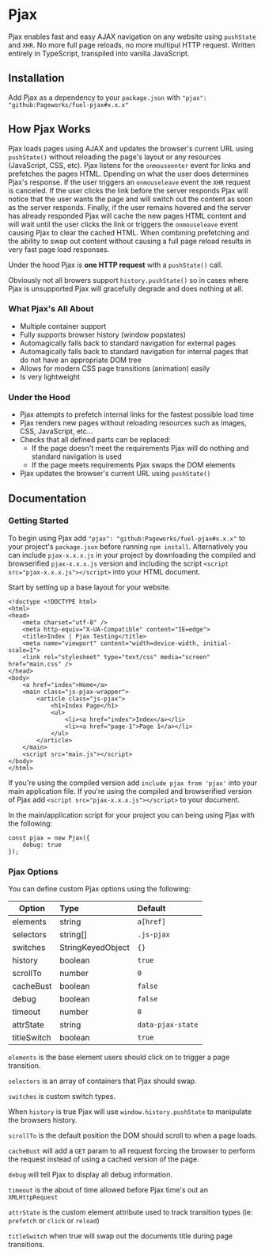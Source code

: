 # Pjax
Pjax enables fast and easy AJAX navigation on any website using `pushState` and `XHR`. No more full page reloads, no more multipul HTTP request. Written entirely in TypeScript, transpiled into vanilla JavaScript.

## Installation
Add Pjax as a dependency to your `package.json` with `"pjax": "github:Pageworks/fuel-pjax#x.x.x"`

## How Pjax Works
Pjax loads pages using AJAX and updates the browser's current URL using `pushState()` without reloading the page's layout or any resources (JavaScript, CSS, etc). Pjax listens for the `onmouseenter` event for links and prefetches the pages HTML. Dpending on what the user does determines Pjax's response. If the user triggers an `onmouseleave` event the `XHR` request is canceled. If the user clicks the link before the server responds Pjax will notice that the user wants the page and will switch out the content as soon as the server responds. Finally, if the user remains hovered and the server has already responded Pjax will cache the new pages HTML content and will wait until the user clicks the link or triggers the `onmouseleave` event causing Pjax to clear the cached HTML. When combining prefetching and the ability to swap out content without causing a full page reload results in very fast page load responses.

Under the hood Pjax is **one HTTP request** with a `pushState()` call.

Obviously not all browers support `history.pushState()` so in cases where Pjax is unsupported Pjax will gracefully degrade and does nothing at all.

### What Pjax's All About
- Multiple container support
- Fully supports browser history (window popstates)
- Automagically falls back to standard navigation for external pages
- Automagically falls back to standard navigation for internal pages that do not have an appropriate DOM tree
- Allows for modern CSS page transitions (animation) easily
- Is very lightweight

### Under the Hood
- Pjax attempts to prefetch internal links for the fastest possible load time
- Pjax renders new pages without reloading resources such as images, CSS, JavaScript, etc...
- Checks that all defined parts can be replaced:
    - If the page doesn't meet the requirements Pjax will do nothing and standard navigation is used
    - If the page meets requirements Pjax swaps the DOM elements
- Pjax updates the browser's current URL using `pushState()`

## Documentation

### Getting Started

To begin using Pjax add `"pjax": "github:Pageworks/fuel-pjax#x.x.x"` to your project's `package.json` before running `npm install`. Alternatively you can include `pjax-x.x.x.js` in your project by downloading the compiled and browserified `pjax-x.x.x.js` version and including the script `<script src="pjax-x.x.x.js"></script>` into your HTML document.

Start by setting up a base layout for your website.
```
<!doctype <!DOCTYPE html>
<html>
<head>
    <meta charset="utf-8" />
    <meta http-equiv="X-UA-Compatible" content="IE=edge">
    <title>Index | Pjax Testing</title>
    <meta name="viewport" content="width=device-width, initial-scale=1">
    <link rel="stylesheet" type="text/css" media="screen" href="main.css" />
</head>
<body>
    <a href="index">Home</a>
    <main class="js-pjax-wrapper">
        <article class="js-pjax">
            <h1>Index Page</h1>
            <ul>
                <li><a href="index">Index</a></li>
                <li><a href="page-1">Page 1</a></li>
            </ul>
        </article>
    </main>
    <script src="main.js"></script>
</body>
</html>
```

If you're using the compiled version add `include pjax from 'pjax'` into your main application file. If you're using the compiled and browserified version of Pjax add `<script src="pjax-x.x.x.js"></script>` to your document.

In the main/application script for your project you can being using Pjax with the following:
```
const pjax = new Pjax({
    debug: true
});
```

### Pjax Options

You can define custom Pjax options using the following:

| Option        | Type                      | Default              |
| ------------- |:------------------------- |:-------------------- |
| elements      | string                    | `a[href]`            |
| selectors     | string[]                  | `.js-pjax`           |
| switches      | StringKeyedObject<Switch> | `{}`                 |
| history       | boolean                   | `true`               |
| scrollTo      | number                    | `0`                  |
| cacheBust     | boolean                   | `false`              |
| debug         | boolean                   | `false`              |
| timeout       | number                    | `0`                  |
| attrState     | string                    | `data-pjax-state`    |
| titleSwitch   | boolean                   | `true`               |

`elements` is the base element users should click on to trigger a page transition.

`selectors` is an array of containers that Pjax should swap.

`switches` is custom switch types.

When `history` is true Pjax will use `window.history.pushState` to manipulate the browsers history.

`scrollTo` is the default position the DOM should scroll to when a page loads.

`cacheBust` will add a `GET` param to all request forcing the browser to perform the request instead of using a cached version of the page.

`debug` will tell Pjax to display all debug information.

`timeout` is the about of time allowed before Pjax time's out an `XMLHttpRequest`

`attrState` is the custom element attribute used to track transition types (ie: `prefetch` or `click` or `reload`)

`titleSwitch` when true will swap out the documents title during page transitions.